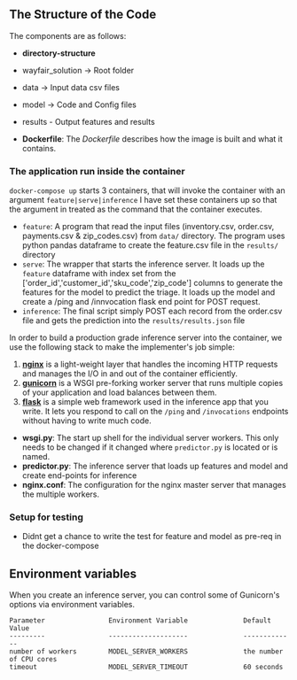

## The Structure of the Code

The components are as follows:

* __directory-structure__
* wayfair_solution  -> Root folder
* data  -> Input data csv files
* model -> Code and Config files
* results - Output features and results



* __Dockerfile__: The _Dockerfile_ describes how the image is built and what it contains. 


### The application run inside the container

`docker-compose up` starts 3 containers, that will invoke the container with an argument `feature|serve|inference`  I have set these containers up so that the argument in treated as the command that the container executes. 

* `feature`: A program that read the input files (inventory.csv, order.csv, payments.csv & zip_codes.csv) from `data/` directory. The program uses python pandas dataframe to create the feature.csv file in the `results/` directory 
* `serve`: The wrapper that starts the inference server. It loads up the `feature` dataframe with index set from the ['order_id','customer_id','sku_code','zip_code'] columns to generate the features for the model to predict the triage. It loads up the model and create a /ping and /innvocation flask end point for POST request.
* `inference`: The final script simply POST each record from the order.csv file and gets the prediction into the `results/results.json` file


In order to build a production grade inference server into the container, we use the following stack to make the implementer's job simple:

1. __[nginx][nginx]__ is a light-weight layer that handles the incoming HTTP requests and manages the I/O in and out of the container efficiently.
2. __[gunicorn][gunicorn]__ is a WSGI pre-forking worker server that runs multiple copies of your application and load balances between them.
3. __[flask][flask]__ is a simple web framework used in the inference app that you write. It lets you respond to call on the `/ping` and `/invocations` endpoints without having to write much code.


* __wsgi.py__: The start up shell for the individual server workers. This only needs to be changed if it changed where `predictor.py` is located or is named.
* __predictor.py__: The inference server that loads up features and model and create end-points for inference
* __nginx.conf__: The configuration for the nginx master server that manages the multiple workers.



### Setup for testing

* Didnt get a chance to write the test for feature and model as pre-req in the docker-compose 

## Environment variables

When you create an inference server, you can control some of Gunicorn's options via environment variables. 


    Parameter                Environment Variable              Default Value
    ---------                --------------------              -------------
    number of workers        MODEL_SERVER_WORKERS              the number of CPU cores
    timeout                  MODEL_SERVER_TIMEOUT              60 seconds


[dockerfile]: https://docs.docker.com/engine/reference/builder/ "The official Dockerfile reference guide"
[nginx]: http://nginx.org/
[gunicorn]: http://gunicorn.org/
[flask]: http://flask.pocoo.org/
